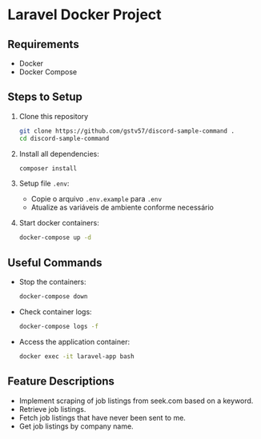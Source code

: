 # Laravel Docker Project

## Requirements

- Docker
- Docker Compose

## Steps to Setup

1. Clone this repository
    ```sh
    git clone https://github.com/gstv57/discord-sample-command .
    cd discord-sample-command
    ```

2. Install all dependencies:
    ```sh
    composer install
    ```

3. Setup file `.env`:
    - Copie o arquivo `.env.example` para `.env`
    - Atualize as variáveis de ambiente conforme necessário

4. Start docker containers:
    ```sh
    docker-compose up -d
    ```

## Useful Commands

- Stop the containers:
    ```sh
    docker-compose down
    ```

- Check container logs:
    ```sh
    docker-compose logs -f
    ```

- Access the application container:
    ```sh
    docker exec -it laravel-app bash
    ```

## Feature Descriptions

- Implement scraping of job listings from seek.com based on a keyword.
- Retrieve job listings.
- Fetch job listings that have never been sent to me.
- Get job listings by company name.

